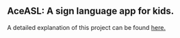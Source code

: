 ## AceASL: A sign language app for kids.

A detailed explanation of this project can be found [here.](https://am2512.github.io/post5.html)

